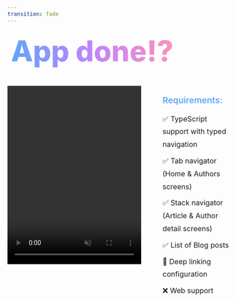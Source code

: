 ```yaml
---
transition: fade
---
```


<div
  v-motion
  :initial="{ x: -80 }"
  :enter="{ x: 0 }"
  :leave="{ x: 1000 }"
  style="font-size: 4rem; font-weight: 800; padding: 0.5rem; display: inline-block; line-height: 1.2;"
>
  <span style="background: linear-gradient(to right, rgb(96, 165, 250), rgb(192, 132, 252), rgb(251, 146, 188)); -webkit-background-clip: text; -webkit-text-fill-color: transparent; background-clip: text;">App done!?</span> 
</div>

<!--
That's it, we've created our app. We've got typescript support, a tab & stack navigator, a list of blog posts and a detail screen for each blog post. We've also got deep linking support and we're able to navigate to the app from other apps or websites. Now I've marked that as a wip because there is so many different connotations and paths that need to be handled with deep linking. But the basics are there. Web support - not really. I tried to build this project for web using react navigation and I kind of ran out of time fighting with it. Long story short it involves configuring webpack and making it play nice with React and everything else. I think i could have gotten it to work, but I felt it wasn't worth the effort.
-->

<div style="display: flex; align-items: flex-start; justify-content: center; gap: 3rem; margin-top: 2rem;">
  <div style="display: flex; flex-direction: column; align-items: center;">
    <video v-motion :initial="{ opacity: 0, y: 100 }" :enter="{ opacity: 1, y: 0, transition: { delay: 300, duration: 600 } }" src="/assets/app-blog-done.mov" class="rounded-lg shadow-xl" style="width: 300px; height: 400px; object-fit: contain;" autoplay loop muted playsinline></video>
  </div>

  <div style="text-align: left;">
    <p style="font-size: 1.2rem; font-weight: 600; margin-bottom: 1rem; color: #60a5fa;">Requirements:</p>
    <ul style="list-style-type: none; padding-left: 0; font-size: 1rem; line-height: 1.8;">
      <li v-click style="margin-bottom: 0.5rem;">✅ TypeScript support with typed navigation</li>
      <li v-click style="margin-bottom: 0.5rem;">✅ Tab navigator (Home & Authors screens)</li>
      <li v-click style="margin-bottom: 0.5rem;">✅ Stack navigator (Article & Author detail screens)</li>
      <li v-click style="margin-bottom: 0.5rem;">✅ List of Blog posts </li>
      <li v-click style="margin-bottom: 0.5rem;">🚧 Deep linking configuration</li>
      <li v-click style="margin-bottom: 0.5rem;">❌ Web support</li>
    </ul>
  </div>
</div>
